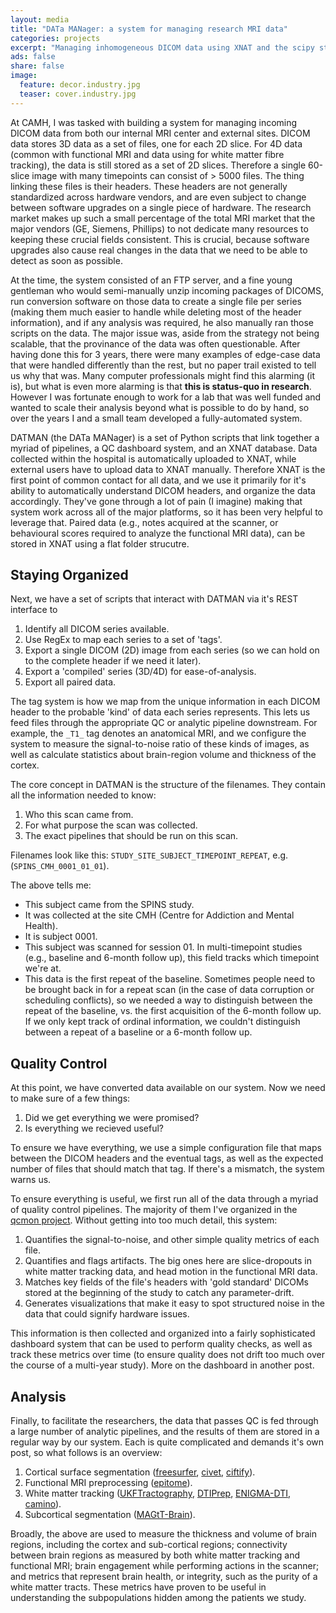 ```yaml
---
layout: media
title: "DATa MANager: a system for managing research MRI data"
categories: projects
excerpt: "Managing inhomogeneous DICOM data using XNAT and the scipy stack."
ads: false
share: false
image:
  feature: decor.industry.jpg
  teaser: cover.industry.jpg
---
```


At CAMH, I was tasked with building a system for managing incoming DICOM data from both our internal MRI center and external sites. DICOM data stores 3D data as a set of files, one for each 2D slice. For 4D data (common with functional MRI and data using for white matter fibre tracking), the data is still stored as a set of 2D slices. Therefore a single 60-slice image with many timepoints can consist of > 5000 files. The thing linking these files is their headers. These headers are not generally standardized across hardware vendors, and are even subject to change between software upgrades on a single piece of hardware. The research market makes up such a small percentage of the total MRI market that the major vendors (GE, Siemens, Phillips) to not dedicate many resources to keeping these crucial fields consistent. This is crucial, because software upgrades also cause real changes in the data that we need to be able to detect as soon as possible.

At the time, the system consisted of an FTP server, and a fine young gentleman who would semi-manually unzip incoming packages of DICOMS, run conversion software on those data to create a single file per series (making them much easier to handle while deleting most of the header information), and if any analysis was required, he also manually ran those scripts on the data. The major issue was, aside from the strategy not being scalable, that the provinance of the data was often questionable. After having done this for 3 years, there were many examples of edge-case data that were handled differently than the rest, but no paper trail existed to tell us why that was. Many computer professionals might find this alarming (it is), but what is even more alarming is that **this is status-quo in research**. However I was fortunate enough to work for a lab that was well funded and wanted to scale their analysis beyond what is possible to do by hand, so over the years I and a small team developed a fully-automated system.

DATMAN (the DATa MANager) is a set of Python scripts that link together a myriad of pipelines, a QC dashboard system, and an XNAT database. Data collected within the hospital is automatically uploaded to XNAT, while external users have to upload data to XNAT manually. Therefore XNAT is the first point of common contact for all data, and we use it primarily for it's ability to automatically understand DICOM headers, and organize the data accordingly. They've gone through a lot of pain (I imagine) making that system work across all of the major platforms, so it has been very helpful to leverage that. Paired data (e.g., notes acquired at the scanner, or behavioural scores required to analyze the functional MRI data), can be stored in XNAT using a flat folder strucutre.

Staying Organized
-----------------

Next, we have a set of scripts that interact with DATMAN via it's REST interface to

1. Identify all DICOM series available.
2. Use RegEx to map each series to a set of 'tags'.
3. Export a single DICOM (2D) image from each series (so we can hold on to the complete header if we need it later).
4. Export a 'compiled' series (3D/4D) for ease-of-analysis.
5. Export all paired data.

The tag system is how we map from the unique information in each DICOM header to the probable 'kind' of data each series represents. This lets us feed files through the appropriate QC or analytic pipeline downstream. For example, the `_T1_` tag denotes an anatomical MRI, and we configure the system to measure the signal-to-noise ratio of these kinds of images, as well as calculate statistics about brain-region volume and thickness of the cortex.

The core concept in DATMAN is the structure of the filenames. They contain all the information needed to know:

1. Who this scan came from.
2. For what purpose the scan was collected.
3. The exact pipelines that should be run on this scan.

Filenames look like this: `STUDY_SITE_SUBJECT_TIMEPOINT_REPEAT`, e.g. (`SPINS_CMH_0001_01_01`).

The above tells me:

- This subject came from the SPINS study.
- It was collected at the site CMH (Centre for Addiction and Mental Health).
- It is subject 0001.
- This subject was scanned for session 01. In multi-timepoint studies (e.g., baseline and 6-month follow up), this field tracks which timepoint we're at.
- This data is the first repeat of the baseline. Sometimes people need to be brought back in for a repeat scan (in the case of data corruption or scheduling conflicts), so we needed a way to distinguish between the repeat of the baseline, vs. the first acquisition of the 6-month follow up. If we only kept track of ordinal information, we couldn't distinguish between a repeat of a baseline or a 6-month follow up.

Quality Control
---------------

At this point, we have converted data available on our system. Now we need to make sure of a few things:

1. Did we get everything we were promised?
2. Is everything we recieved useful?

To ensure we have everything, we use a simple configuration file that maps between the DICOM headers and the eventual tags, as well as the expected number of files that should match that tag. If there's a mismatch, the system warns us.

To ensure everything is useful, we first run all of the data through a myriad of quality control pipelines. The majority of them I've organized in the [qcmon project](https://github.com/josephdviviano/qcmon). Without getting into too much detail, this system:

1. Quantifies the signal-to-noise, and other simple quality metrics of each file.
2. Quantifies and flags artifacts. The big ones here are slice-dropouts in white matter tracking data, and head motion in the functional MRI data. 
3. Matches key fields of the file's headers with 'gold standard' DICOMs stored at the beginning of the study to catch any parameter-drift.
4. Generates visualizations that make it easy to spot structured noise in the data that could signify hardware issues.

This information is then collected and organized into a fairly sophisticated dashboard system that can be used to perform quality checks, as well as track these metrics over time (to ensure quality does not drift too much over the course of a multi-year study). More on the dashboard in another post.


Analysis
--------

Finally, to facilitate the researchers, the data that passes QC is fed through a large number of analytic pipelines, and the results of them are stored in a regular way by our system. Each is quite complicated and demands it's own post, so what follows is an overview:

1. Cortical surface segmentation ([freesurfer](https://surfer.nmr.mgh.harvard.edu/), [civet](http://www.bic.mni.mcgill.ca/ServicesSoftware/CIVET), [ciftify](https://github.com/edickie/ciftify)).
2. Functional MRI preprocessing ([epitome](https://github.com/josephdviviano/epitome)).
3. White matter tracking ([UKFTractography](https://www.slicer.org/wiki/Documentation/Nightly/Modules/UKFTractography), [DTIPrep](https://www.nitrc.org/projects/dtiprep/), [ENIGMA-DTI](http://enigma.ini.usc.edu/ongoing/dti-working-group/), [camino](http://camino.cs.ucl.ac.uk/index.php)).
4. Subcortical segmentation ([MAGtT-Brain](https://github.com/CobraLab/MAGeTbrain)).

Broadly, the above are used to measure the thickness and volume of brain regions, including the cortex and sub-cortical regions; connectivity between brain regions as measured by both white matter tracking and functional MRI; brain engagement while performing actions in the scanner; and metrics that represent brain health, or integrity, such as the purity of a white matter tracts. These metrics have proven to be useful in understanding the subpopulations hidden among the patients we study.
 